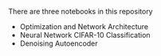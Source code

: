 
There are three notebooks in this repository

-  Optimization and Network Architecture
-  Neural Network CIFAR-10 Classification
-  Denoising Autoencoder
